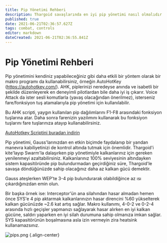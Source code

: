 ```yaml
---
title: Pip Yönetimi Rehberi
description: Thargoid savaşlarında en iyi pip yönetimi nasıl olmalıdır
published: true
date: 2021-06-21T02:36:57.627Z
tags: combat, controls
editor: markdown
dateCreated: 2021-06-21T02:36:55.841Z
---
```


# Pip Yönetimi Rehberi
Pip yönetimini kendiniz yapabileceğiniz gibi daha etkili bir yöntem olarak bir makro programı da kullanabilirsiniz, örneğin AutoHotKey (https://autohotkey.com/). AHK, piplerinizi neredeyse anında ve isabetli bir şekilde düzenleyerek en deneyimli pilotlardan bile daha iyi iş çıkarır. Voice Attack da ister sesli komutlarla (yavaş olacağından önerilmez), isterseniz fare/fonksiyon tuş atamalarıyla pip yönetimi için kullanılabilir.

Bu AHK scripti, yaygın kullanılan pip dağılımlarını F1-F8 arasındaki fonksiyon tuşlarına atar. Daha sonra farenizin yazılımını kullanarak bu fonksiyon tuşlarını fare tuşlarınıza atayıp kullanabilirsiniz.

[AutoHotkey Scriptini buradan indirin](https://cdn.discordapp.com/attachments/641134486003777536/703747638062874634/AutoHotkey.ahk)

Pip yönetimi, Gauss'larınızdan en etkin biçimde faydalanıp bir yandan manevra kabiliyetinizi de kontrol altında tutmak için önemlidir. Thargoid'i kite'layıp Swarm'la dalaşırken pip yönetimiyle kalkanlarınız için gereken yenilenmeyi azaltabilirsiniz. Kalkanlarınız 100% seviyesinin altındayken sistem kapasitöründe pip bulundurmadan geçirdiğiniz süre, Thargoid'le savaşa döndüğünüzde sahip olacağınız daha az kalkan gücü demektir.

Gauss ateşlerken WEP'te 3-4 pip bulundurarak olabildiğince az ısı çıkardığınızdan emin olun.

Bir başka örnek ise: Interceptor'ün ana silahından hasar almadan hemen önce SYS'e 4 pip aktarmak kalkanlarınızın hasar direncini %60 yükselterek kalkan gücünüzde ~2.6 kat artış sağlar. Makro kullanımı, 4-0-2 ve 0-2-4 arasında hızlı geçişler yapmanızı sağlayarak hasar alırken en iyi kalkan gücüne, saldırı yaparken en iyi silah durumuna sahip olmanıza imkan sağlar. SYS kapasitörünün boşalmasına asla izin vermeyin zira heatsink kullanamazsınız.

![pips.png](/img/pips.png) {.align-center}

